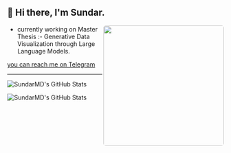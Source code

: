 ## 👋 Hi there, I'm Sundar.

<img  align="right" style="border-radius: 5px;" height="280" src="./Hodaka.gif" />

- currently working on Master Thesis :- Generative Data Visualization through Large Language Models.

[you can reach me on Telegram](https://t.me/Sundar159)





---
<p><img src="https://github-readme-stats.vercel.app/api/top-langs/?username=SundarMD&theme=dark&show_icons=true&hide_border=true&layout=compact" alt="SundarMD's GitHub Stats" /></p>
 
 
<p><img src="https://github-readme-streak-stats.herokuapp.com/?user=SundarMD&theme=default&hide_border=true&theme=dark" alt="SundarMD's GitHub Stats" /></p>
